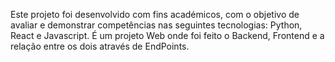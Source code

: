 Este projeto foi desenvolvido com fins académicos, com o objetivo de avaliar e demonstrar competências nas seguintes tecnologias: Python, React e Javascript.
É um projeto Web onde foi feito o Backend, Frontend e a relação entre os dois através de EndPoints.
